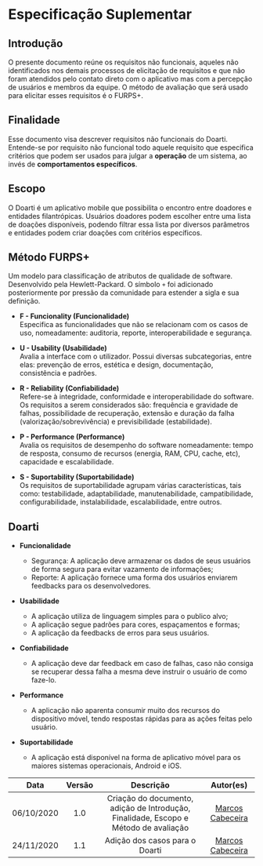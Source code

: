 # Especificação Suplementar

## Introdução

O presente documento reúne os requisitos não funcionais, aqueles não identificados nos demais processos de elicitação de requisitos e que não foram atendidos pelo contato direto com o aplicativo mas com a percepção de usuários e membros da equipe.
O método de avaliação que será usado para elicitar esses requisitos é o FURPS+.

## Finalidade

Esse documento visa descrever requisitos não funcionais do Doarti. Entende-se por requisito não funcional todo aquele requisito que especifica critérios que podem ser usados para julgar a **operação** de um sistema, ao invés de **comportamentos específicos**.

## Escopo

O Doarti é um aplicativo mobile que possibilita o encontro entre doadores e entidades filantrópicas. Usuários doadores podem escolher entre uma lista de doações disponíveis, podendo filtrar essa lista por diversos parâmetros e entidades podem criar doações com critérios específicos.

## Método FURPS+

Um modelo para classificação de atributos de qualidade de software. Desenvolvido pela Hewlett-Packard. O símbolo `+` foi adicionado posteriormente por pressão da comunidade para estender a sigla e sua definição.

- **F - Funcionality (Funcionalidade)** <br />
  Especifica as funcionalidades que não se relacionam com os casos de uso, nomeadamente: auditoria, reporte, interoperabilidade e segurança.

- **U - Usability (Usabilidade)** <br />
  Avalia a interface com o utilizador. Possui diversas subcategorias, entre elas: prevenção de erros, estética e design, documentação, consistência e padrões.

- **R - Reliability (Confiabilidade)** <br />
  Refere-se à integridade, conformidade e interoperabilidade do software. Os requisitos a serem considerados são: frequência e gravidade de falhas, possibilidade de recuperação, extensão e duração da falha (valorização/sobrevivência) e previsibilidade (estabilidade).

- **P - Performance (Performance)** <br />
  Avalia os requisitos de desempenho do software nomeadamente: tempo de resposta, consumo de recursos (energia, RAM, CPU, cache, etc), capacidade e escalabilidade.

- **S - Suportability (Suportabilidade)** <br />
  Os requisitos de suportabilidade agrupam várias características, tais como: testabilidade, adaptabilidade, manutenabilidade, campatibilidade, configurabilidade, instalabilidade, escalabilidade, entre outros.

## Doarti

- **Funcionalidade** <br />
  - Segurança: A aplicação deve armazenar os dados de seus usuários de forma segura para evitar vazamento de informações;
  - Reporte: A aplicação fornece uma forma dos usuários enviarem feedbacks para os desenvolvedores.

- **Usabilidade** <br />
  - A aplicação utiliza de linguagem simples para o publico alvo;
  - A aplicação segue padrões para cores, espaçamentos e formas;
  - A aplicação da feedbacks de erros para seus usuários.
- **Confiabilidade** <br />
  - A aplicação deve dar feedback em caso de falhas, caso não consiga se recuperar dessa falha a mesma deve instruir o usuário de como faze-lo.
- **Performance** <br />
  - A aplicação não aparenta consumir muito dos recursos do dispositivo móvel, tendo respostas rápidas para as ações feitas pelo usuário.
- **Suportabilidade** <br />
  - A aplicação está disponível na forma de aplicativo móvel para os maiores sistemas operacionais, Android e iOS.

| Data | Versão | Descrição | Autor(es) |
|:----:|:------:|:---------:|:---------:|
| 06/10/2020 | 1.0 | Criação do documento, adição de Introdução, Finalidade, Escopo e Método de avaliação | [Marcos Cabeceira](https://github.com/Foxtrot40) |
| 24/11/2020 | 1.1 | Adição dos casos para o Doarti | [Marcos Cabeceira](https://github.com/Foxtrot40) |